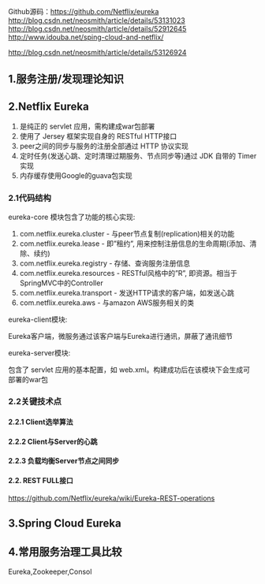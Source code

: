 
Github源码：https://github.com/Netflix/eureka
http://blog.csdn.net/neosmith/article/details/53131023
http://blog.csdn.net/neosmith/article/details/52912645
http://www.idouba.net/sping-cloud-and-netflix/


http://blog.csdn.net/neosmith/article/details/53126924

## 1.服务注册/发现理论知识

## 2.Netflix Eureka
1. 是纯正的 servlet 应用，需构建成war包部署
2. 使用了 Jersey 框架实现自身的 RESTful HTTP接口
3. peer之间的同步与服务的注册全部通过 HTTP 协议实现
4. 定时任务(发送心跳、定时清理过期服务、节点同步等)通过 JDK 自带的 Timer 实现
5. 内存缓存使用Google的guava包实现

### 2.1代码结构
eureka-core 模块包含了功能的核心实现:

1. com.netflix.eureka.cluster - 与peer节点复制(replication)相关的功能
2. com.netflix.eureka.lease - 即”租约”, 用来控制注册信息的生命周期(添加、清除、续约)
3. com.netflix.eureka.registry - 存储、查询服务注册信息
4. com.netflix.eureka.resources - RESTful风格中的”R”, 即资源。相当于SpringMVC中的Controller
5. com.netflix.eureka.transport - 发送HTTP请求的客户端，如发送心跳
6. com.netflix.eureka.aws - 与amazon AWS服务相关的类

eureka-client模块:

Eureka客户端，微服务通过该客户端与Eureka进行通讯，屏蔽了通讯细节

eureka-server模块:

包含了 servlet 应用的基本配置，如 web.xml。构建成功后在该模块下会生成可部署的war包

### 2.2关键技术点

#### 2.2.1 Client选举算法

#### 2.2.2 Client与Server的心跳

#### 2.2.3 负载均衡Server节点之间同步

#### 2.2. REST FULL接口
https://github.com/Netflix/eureka/wiki/Eureka-REST-operations

## 3.Spring Cloud Eureka

## 4.常用服务治理工具比较
Eureka,Zookeeper,Consol